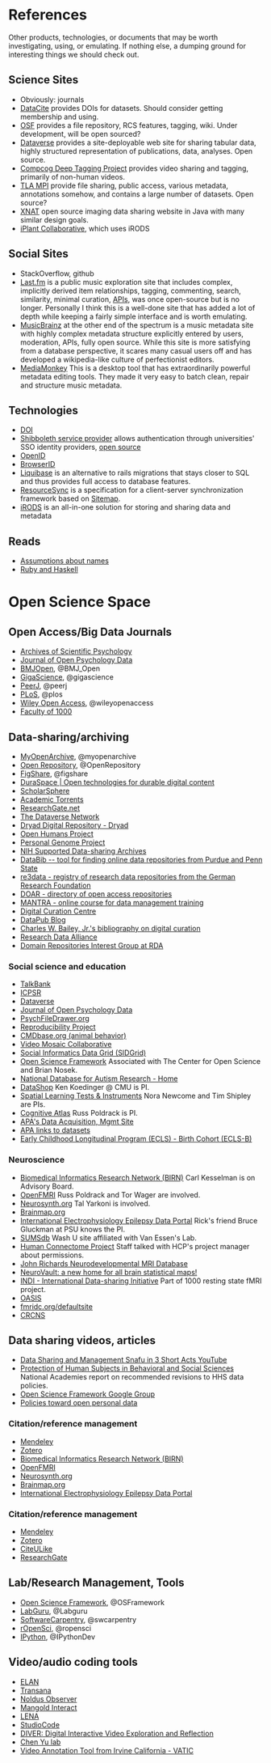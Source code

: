 # References

Other products, technologies, or documents that may be worth investigating, using, or emulating.
If nothing else, a dumping ground for interesting things we should check out.

## Science Sites

* Obviously: journals
* [DataCite](http://www.datacite.org/) provides DOIs for datasets.  Should consider getting membership and using.
* [OSF](http://openscienceframework.org/project/4znZP/) provides a file repository, RCS features, tagging, wiki.  Under development, will be open sourced?
* [Dataverse](http://dvn-demo.iq.harvard.edu/dvn/) provides a site-deployable web site for sharing tabular data, highly structured representation of publications, data, analyses.  Open source.
* [Compcog Deep Tagging Project](http://www.cmdbase.org/) provides video sharing and tagging, primarily of non-human videos.
* [TLA MPI](http://corpus1.mpi.nl/) provide file sharing, public access, various metadata, annotations somehow, and contains a large number of datasets.  Open source?
* [XNAT](http://hg.xnat.org/) open source imaging data sharing website in Java with many similar design goals.
* [iPlant Collaborative](http://www.iplantcollaborative.org/), which uses iRODS

## Social Sites 

* StackOverflow, github
* [Last.fm](http://www.last.fm/home) is a public music exploration site that includes complex, implicitly derived item relationships, tagging, commenting, search, similarity, minimal curation, [APIs](http://www.last.fm/api), was once open-source but is no longer.
  Personally I think this is a well-done site that has added a lot of depth while keeping a fairly simple interface and is worth emulating.
* [MusicBrainz](http://musicbrainz.org/) at the other end of the spectrum is a music metadata site with highly complex metadata structure explicitly entered by users, moderation, APIs, fully open source.
  While this site is more satisfying from a database perspective, it scares many casual users off and has developed a wikipedia-like culture of perfectionist editors.
* [MediaMonkey](http://www.mediamonkey.com/) This is a desktop tool that has extraordinarily powerful metadata editing tools. They made it very easy to batch clean, repair and structure music metadata.

## Technologies

* [DOI](http://www.doi.org)
* [Shibboleth service provider](https://shibboleth.net/products/service-provider.html) allows authentication through universities' SSO identity providers, [open source](https://wiki.shibboleth.net/confluence/display/SHIB2/NativeSPLinuxSourceBuild)
* [OpenID](http://wiki.openid.net/w/page/12995211/OpenID_Authentication_2)
* [BrowserID](https://browserid.org/)
* [Liquibase](http://www.liquibase.org/) is an alternative to rails migrations that stays closer to SQL and thus provides full access to database features.
* [ResourceSync](http://www.openarchives.org/rs/) is a specification for a client-server synchronization framework based on [Sitemap](http://www.sitemaps.org/).
* [iRODS](http://www.irods.org/) is an all-in-one solution for storing and sharing data and metadata

## Reads

* [Assumptions about names](http://www.kalzumeus.com/2010/06/17/falsehoods-programmers-believe-about-names/)
* [Ruby and Haskell](http://programmingzen.com/2007/03/13/haskell-eye-for-the-ruby-guy/)

# Open Science Space

## Open Access/Big Data Journals

- [Archives of Scientific Psychology](http://www.apa.org/pubs/journals/arc/index.aspx)
- [Journal of Open Psychology Data](http://openpsychologydata.metajnl.com/about/)
- [BMJOpen](http://bmjopen.bmj.com/), @BMJ_Open
- [GigaScience](http://www.gigasciencejournal.com/), @gigascience
- [PeerJ](https://peerj.com/), @peerj
- [PLoS](http://www.plos.org), @plos
- [Wiley Open Access](http://www.wileyopenaccess.com/view/index.html), @wileyopenaccess
- [Faculty of 1000](https://f1000research.com/)

## Data-sharing/archiving

- [MyOpenArchive](http://myopenarchive.org/), @myopenarchive
- [Open Repository](http://www.openrepository.com/), @OpenRepository
- [FigShare](http://figshare.com/), @figshare
- [DuraSpace | Open technologies for durable digital content](http://duraspace.org/)
- [ScholarSphere](https://scholarsphere.psu.edu/)
- [Academic Torrents](http://academictorrents.com/)
- [ResearchGate.net](https://www.researchgate.net/)
- [The Dataverse Network](http://thedata.org/)
- [Dryad Digital Repository - Dryad](http://datadryad.org/)
- [Open Humans Project](http://openhumans.org/)
- [Personal Genome Project](http://www.personalgenomes.org/)
- [NIH Supported Data-sharing Archives](http://www.nlm.nih.gov/NIHbmic/nih_data_sharing_repositories.html)
- [DataBib -- tool for finding online data repositories from Purdue and Penn State](http://databib.org/index_subjects.php)
- [re3data - registry of research data repositories from the German Research Foundation](http://www.re3data.org/)
- [DOAR - directory of open access repositories](http://opendoar.org/)
- [MANTRA - online course for data management training](http://datalib.edina.ac.uk/mantra/)
- [Digital Curation Centre](http://www.dcc.ac.uk/)
- [DataPub Blog](http://datapub.cdlib.org/)
- [Charles W. Bailey, Jr.'s bibliography on digital curation](http://digital-scholarship.org/rdcb/rdcb.htm)
- [Research Data Alliance](www.rd-alliance.org)
- [Domain Repositories Interest Group at RDA](http://www.rd-alliance.org/node/1456)

### Social science and education
- [TalkBank](http://www.talkbank.org/)
- [ICPSR](http://www.icpsr.umich.edu/icpsrweb/landing.jsp)
- [Dataverse](http://thedata.org/)
- [Journal of Open Psychology Data](http://openpsychologydata.metajnl.com/about/)
- [PsychFileDrawer.org](http://psychfiledrawer.org/)
- [Reproducibility Project](http://openscienceframework.org/project/EZcUj/wiki/home)
- [CMDbase.org (animal behavior)](http://cmdbase.org/)
- [Video Mosaic Collaborative](http://videomosaic.org/)
- [Social Informatics Data Grid (SIDGrid)](http://sidgri.ci.uchicago.edu/home)
- [Open Science Framework](https://osf.io/) Associated with The Center for Open Science and Brian Nosek.
- [National Database for Autism Research - Home](http://ndar.nih.gov/)
- [DataShop](https://pslcdatashop.web.cmu.edu/index.jsp) Ken Koedinger @ CMU is PI.
- [Spatial Learning Tests & Instruments](http://spatiallearning.org/index.php/testsainstruments) Nora Newcome and Tim Shipley are PIs.
- [Cognitive Atlas](http://www.cognitiveatlas.org/) Russ Poldrack is PI.
- [APA's Data Acquisition, Mgmt Site](http://apa.org/research/responsible/data/index.aspx)
- [APA links to datasets](http://apa.org/research/responsible/data-links.aspx)
- [Early Childhood Longitudinal Program (ECLS) - Birth Cohort (ECLS-B)](https://nces.ed.gov/ecls/birth.asp)

### Neuroscience

- [Biomedical Informatics Research Network (BIRN)](http://www.birncommunity.org/resources/tools/) Carl Kesselman is on Advisory Board.
- [OpenFMRI](http://openfmri.org) Russ Poldrack and Tor Wager are involved.
- [Neurosynth.org](http://neurosynth.org) Tal Yarkoni is involved.
- [Brainmap.org](http://brainmap.org)
- [International Electrophysiology Epilepsy Data Portal](http://ieeg.org) Rick's friend Bruce Gluckman at PSU knows the PI.
- [SUMSdb](http://sumsdb.wustl.edu:8081/sums/index.jsp) Wash U site affiliated with Van Essen's Lab.
- [Human Connectome Project](http://humanconnectome.org/) Staff talked with HCP's project manager about permissions.
- [John Richards Neurodevelopmental MRI
Database](http://jerlab.psych.sc.edu/NeurodevelopmentalMRIDatabase/)
- [NeuroVault: a new home for all brain statistical maps!](http://neurovault.org/)
- [INDI - International Data-sharing Initiative](http://fcon_1000.projects.nitrc.org/) Part of 1000 resting state fMRI project.
- [OASIS](http://www.oasis-brains.org/)
- [fmridc.org/defaultsite](http://fmridc.org/defaultsite)
- [CRCNS](http://crcns.org/)

## Data sharing videos, articles

- [Data Sharing and Management Snafu in 3 Short Acts YouTube](http://www.youtube.com/watch?v=N2zK3sAtr-4)
- [Protection of Human Subjects in Behavioral and Social Sciences](http://sites.nationalacademies.org/DBASSE/BBCSS/Protection_of_Human_Subjects_in_Behavioral_and_Social_Sciences/index.htm) National Academies report on recommended revisions to HHS data policies.
- [Open Science Framework Google Group](https://groups.google.com/forum/#!forum/openscienceframework)
- [Policies toward open personal data](http://www.sciencemag.org/content/343/6169/373.full)

### Citation/reference management

- [Mendeley](http://www.mendeley.com/)
- [Zotero](http://www.zotero.org/)
- [Biomedical Informatics Research Network (BIRN)](http://www.birncommunity.org/resources/tools/)
- [OpenFMRI](http://openfmri.org)
- [Neurosynth.org](http://neurosynth.org)
- [Brainmap.org](http://brainmap.org)
- [International Electrophysiology Epilepsy Data Portal](http://ieeg.org)

### Citation/reference management
- [Mendeley](http://www.mendeley.com/)
- [Zotero](http://www.zotero.org/)
- [CiteULike](http://www.citeulike.org/)
- [ResearchGate](http://www.researchgate.net/)

## Lab/Research Management, Tools

- [Open Science Framework](http://openscienceframework.org/), @OSFramework
- [LabGuru](http://www.labguru.com/), @Labguru
- [SoftwareCarpentry](http://software-carpentry.org/), @swcarpentry
- [rOpenSci](http://ropensci.org/), @ropensci
- [IPython](http://ipython.org/), @IPythonDev

## Video/audio coding tools

- [ELAN](http://tla.mpi.nl/tools/tla-tools/elan/) 
- [Transana](http://www.transana.org/)
- [Noldus Observer](http://www.noldus.com/human-behavior-research/products/the-observer-xt)
- [Mangold Interact](http://www.mangold-international.com/software/interact/what-is-interact.html)
- [LENA](http://www.lenafoundation.org/)
- [StudioCode](http://www.studiocodegroup.com/)
- [DIVER: Digital Interactive Video Exploration and Reflection](http://diver.stanford.edu/)
- [Chen Yu lab](http://www.indiana.edu/~dll/research.html)
- [Video Annotation Tool from Irvine California - VATIC](http://web.mit.edu/vondrick/vatic/)

